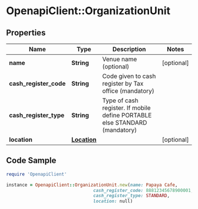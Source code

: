 # OpenapiClient::OrganizationUnit

## Properties

Name | Type | Description | Notes
------------ | ------------- | ------------- | -------------
**name** | **String** | Venue name (optional) | [optional] 
**cash_register_code** | **String** | Code given to cash register by Tax office (mandatory) | 
**cash_register_type** | **String** | Type of cash register. If mobile define PORTABLE else STANDARD (mandatory) | 
**location** | [**Location**](Location.md) |  | [optional] 

## Code Sample

```ruby
require 'OpenapiClient'

instance = OpenapiClient::OrganizationUnit.new(name: Papaya Cafe,
                                 cash_register_code: 88812345678900001,
                                 cash_register_type: STANDARD,
                                 location: null)
```


